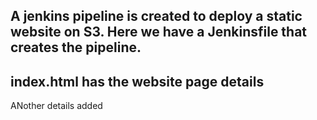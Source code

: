 ## A jenkins pipeline is created to deploy a static website on S3. Here we have a Jenkinsfile that creates the pipeline. 
## index.html has the website page details
ANother details added
